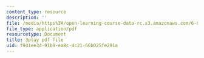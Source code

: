 ```yaml
---
content_type: resource
description: ''
file: /media/https%3A/open-learning-course-data-rc.s3.amazonaws.com/6-004-computation-structures-spring-2017/f941ee3491b9ea8c4c2166b025fe291a_UuUPG_amkWc.pdf
file_type: application/pdf
resourcetype: Document
title: 3play pdf file
uid: f941ee34-91b9-ea8c-4c21-66b025fe291a
---
```

